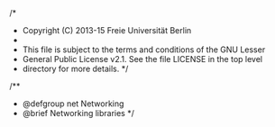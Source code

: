 /*
 * Copyright (C) 2013-15 Freie Universität Berlin
 *
 * This file is subject to the terms and conditions of the GNU Lesser
 * General Public License v2.1. See the file LICENSE in the top level
 * directory for more details.
 */

/**
 * @defgroup    net Networking
 * @brief       Networking libraries
 */
